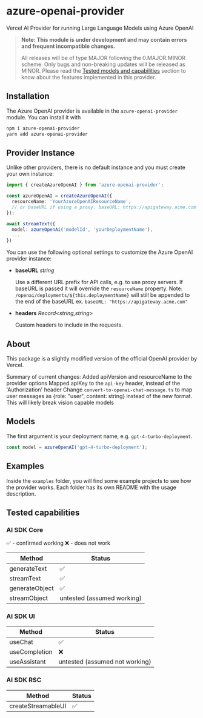 # azure-openai-provider

Vercel AI Provider for running Large Language Models using Azure OpenAI

> **Note: This module is under development and may contain errors and frequent incompatible changes.**
>
> All releases will be of type MAJOR following the 0.MAJOR.MINOR scheme. Only bugs and non-breaking updates will be released as MINOR.
> Please read the [Tested models and capabilities](#tested-models-and-capabilities) section to know about the features
> implemented in this provider.

## Installation

The Azure OpenAI provider is available in the `azure-openai-provider` module. You can install it with

```bash
npm i azure-openai-provider
yarn add azure-openai-provider
```

## Provider Instance

Unlike other providers, there is no default instance and you must create your own instance:

```ts
import { createAzureOpenAI } from 'azure-openai-provider';

const azureOpenAI = createAzureOpenAI({
  resourceName: 'YourAzureOpenAIResourceName',
  // or baseURL if using a proxy. baseURL: https://apigateway.acme.com
});

await streamText({
  model: azureOpenAi('modelId', 'yourDeploymentName'),
  ...
})

```

You can use the following optional settings to customize the Azure OpenAI provider instance:

- **baseURL** _string_

  Use a different URL prefix for API calls, e.g. to use proxy servers.
  If baseURL is passed it will override the `resourceName` property.
  Note: `/openai/deployments/${this.deploymentName}` will still be appended to the end of the baseURL
  ex. `baseURL: "https://apigateway.acme.com"`

- **headers** _Record<string,string>_

  Custom headers to include in the requests.

## About

This package is a slightly modified version of the official OpenAI provider by Vercel.

Summary of current changes:
Added apiVersion and resourceName to the provider options
Mapped apiKey to the `api-key` header, instead of the 'Authorization' header
Change `convert-to-openai-chat-message.ts` to map user messages as {role: "user", content: string} instead of the new format. This will likely break vision capable models

## Models

The first argument is your deployment name, e.g. `gpt-4-turbo-deployment`.

```ts
const model = azureOpenAI('gpt-4-turbo-deployment');
```

## Examples

Inside the `examples` folder, you will find some example projects to see how the provider works. Each folder
has its own README with the usage description.

## Tested capabilities

### AI SDK Core

✅ - confirmed working
❌ - does not work

| Method         | Status                     |
| -------------- | -------------------------- |
| generateText   | ✅                         |
| streamText     | ✅                         |
| generateObject | ✅                         |
| streamObject   | untested (assumed working) |

### AI SDK UI

| Method        | Status                         |
| ------------- | ------------------------------ |
| useChat       | ✅                             |
| useCompletion | ❌                             |
| useAssistant  | untested (assumed not working) |

### AI SDK RSC

| Method             | Status |
| ------------------ | ------ |
| createStreamableUI | ✅     |
